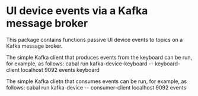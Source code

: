 UI device events via a Kafka message broker
===========================================


This package contains functions passive UI device events to topics on a Kafka message broker.


The simple Kafka client that produces events from the keyboard can be run, for example, as follows:
	cabal run kafka-device-keyboard -- keyboard-client localhost 9092 events keyboard

The simple Kafka clietn that consumes events can be run, for example, as follows:
	cabal run kafka-device -- consumer-client localhost 9092 events
